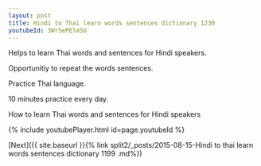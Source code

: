 ```yaml
---
layout: post
title: Hindi to Thai learn words sentences dictionary 1230 
youtubeId: 3WrSePElmSU
---
```

 
 
Helps to learn Thai words and sentences for Hindi speakers.

Opportunitiy to repeat the words sentences. 

Practice Thai language. 
 
10 minutes practice every day. 
 
How to learn Thai words and sentences for Hindi speakers 
 
{% include youtubePlayer.html id=page.youtubeId %}
 
 
[Next]({{ site.baseurl }}{% link  split2/_posts/2015-08-15-Hindi to thai learn words sentences dictionary 1199 .md%})
 
